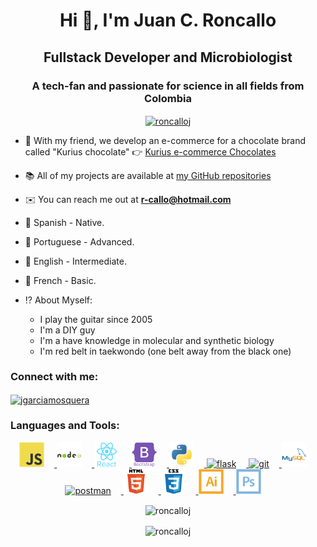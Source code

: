 <h1 align="center">Hi 👋, I'm Juan C. Roncallo</h1>
<h2 align="center">Fullstack Developer and Microbiologist</h2>
<h3 align="center">A tech-fan and passionate for science in all fields from Colombia</h3>

<p align="center">
  
  <a href="https://github.com/ryo-ma/github-profile-trophy">
    <img align="center" src="https://github-profile-trophy.vercel.app/?username=roncalloj&&title=Commits,Repositories,PullRequest&no-bg=true&margin-w=15&theme=juicyfresh" alt="roncalloj" />
  </a>

  - 🔗 With my friend, we develop an e-commerce for a chocolate brand called "Kurius chocolate" 👉 [Kurius e-commerce Chocolates](https://github.com/roncalloj/e-commerce_chocolate)

  - 📚 All of my projects are available at [my GitHub repositories](https://github.com/roncalloj?tab=repositories)

  - ✉️ You can reach me out at **r-callo@hotmail.com**

  - 💬 Spanish - Native.
  - 💬 Portuguese - Advanced.  
  - 💬 English - Intermediate.
  - 💬 French - Basic.

  - ⁉️ About Myself: 
    - I play the guitar since 2005
    - I'm a DIY guy
    - I'm a have knowledge in molecular and synthetic biology
    - I'm red belt in taekwondo (one belt away from the black one)
  
  <h3 align="left">Connect with me:</h3>
  <p align="left">
    <a href="https://linkedin.com/in/jc-roncallo/" target="blank"><img align="center" src="https://raw.githubusercontent.com/rahuldkjain/github-profile-readme-generator/master/src/images/icons/Social/linked-in-alt.svg" alt="jgarciamosquera" height="30" width="40" margin-right="2rem"/></a>
  </p>
  <h3 align="left">Languages and Tools:</h3>
  <p align="center">
    <a href="https://developer.mozilla.org/en-US/docs/Web/JavaScript" target="_blank" rel="noreferrer"> 
      <img src="https://raw.githubusercontent.com/devicons/devicon/master/icons/javascript/javascript-original.svg" alt="javascript" width="40" height="40" style="margin-right: 1rem"/> 
    </a>
    <a href="https://nodejs.org" target="_blank" rel="noreferrer"> 
      <img src="https://raw.githubusercontent.com/devicons/devicon/master/icons/nodejs/nodejs-original-wordmark.svg" alt="nodejs" width="40" height="40" style="margin-right: 1rem"/> 
    </a> 
    <a href="https://reactjs.org/" target="_blank" rel="noreferrer"> 
      <img src="https://raw.githubusercontent.com/devicons/devicon/master/icons/react/react-original-wordmark.svg" alt="react" width="40" height="40" style="margin-right: 1rem"/> 
    </a>
    <a href="https://getbootstrap.com" target="_blank" rel="noreferrer"> 
      <img src="https://raw.githubusercontent.com/devicons/devicon/master/icons/bootstrap/bootstrap-plain-wordmark.svg" alt="bootstrap" width="40" height="40" style="margin-right: 1rem"/> 
    </a> 
    <a href="https://www.python.org" target="_blank" rel="noreferrer"> 
      <img src="https://raw.githubusercontent.com/devicons/devicon/master/icons/python/python-original.svg" alt="python" width="40" height="40" style="margin-right: 1rem"/> 
    </a> 
    <a href="https://flask.palletsprojects.com/" target="_blank" rel="noreferrer"> 
      <img src="https://www.vectorlogo.zone/logos/pocoo_flask/pocoo_flask-icon.svg" alt="flask" width="40" height="40" style="margin-right: 1rem"/> 
    </a> 
    <a href="https://git-scm.com/" target="_blank" rel="noreferrer"> 
      <img src="https://www.vectorlogo.zone/logos/git-scm/git-scm-icon.svg" alt="git" width="40" height="40" style="margin-right: 1rem"/> 
    </a> 
    <a href="https://www.mysql.com/" target="_blank" rel="noreferrer"> 
      <img src="https://raw.githubusercontent.com/devicons/devicon/master/icons/mysql/mysql-original-wordmark.svg" alt="mysql" width="40" height="40" style="margin-right: 1rem"/> 
    </a> 
    <a href="https://postman.com" target="_blank" rel="noreferrer"> 
      <img src="https://www.vectorlogo.zone/logos/getpostman/getpostman-icon.svg" alt="postman" width="40" height="40" style="margin-right: 1rem"/> 
    </a> 
    <a href="https://www.w3.org/html/" target="_blank" rel="noreferrer"> 
      <img src="https://raw.githubusercontent.com/devicons/devicon/master/icons/html5/html5-original-wordmark.svg" alt="html5" width="40" height="40" style="margin-right: 1rem"/> 
    </a> 
    <a href="https://www.w3schools.com/css/" target="_blank" rel="noreferrer"> 
      <img src="https://raw.githubusercontent.com/devicons/devicon/master/icons/css3/css3-original-wordmark.svg" alt="css3" width="40" height="40" style="margin-right: 1rem"/> 
    </a> 
    <a href="https://www.adobe.com/products/illustrator.html" target="_blank" rel="noreferrer"> 
      <img src="https://raw.githubusercontent.com/devicons/devicon/master/icons/illustrator/illustrator-line.svg" alt="illustrator" width="40" height="40" style="margin-right: 1rem"/> 
    </a> 
    <a href="https://www.photoshop.com/en" target="_blank" rel="noreferrer"> 
      <img src="https://raw.githubusercontent.com/devicons/devicon/master/icons/photoshop/photoshop-line.svg" alt="photoshop" width="40" height="40" style="margin-right: 1rem"/> 
    </a> 
  </p>
</p>  

<p align="center">
  <img align="center" src="https://github-readme-stats.vercel.app/api/top-langs?username=roncalloj&show_icons=true&locale=en&layout=compact" alt="roncalloj"/>
</p>
<p></p>
<p align="center">
  <img align="center" src="https://github-readme-stats.vercel.app/api?username=roncalloj&show_icons=true&locale=en" alt="roncalloj" />
</p>
